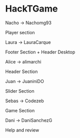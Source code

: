 # HackTGame

Nacho -> Nachomg93

Player section

Laura -> LauraCarque

Footer Section + Header Desktop

Alice -> alimarchi

Header Section

Juan  -> JuaniniDO

Slider Section

Sebas -> Codezeb

Game Section

Dani -> DaniSanchezG

Help and review